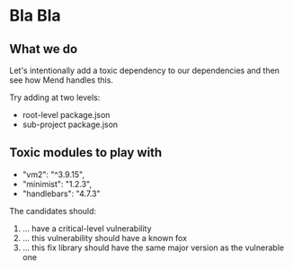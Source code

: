 # Bla Bla

## What we do
Let's intentionally add a toxic dependency to our dependencies 
and then see how Mend handles this.

Try adding at two levels:
- root-level package.json
- sub-project package.json

## Toxic modules to play with
- "vm2": "^3.9.15",
- "minimist": "1.2.3",
- "handlebars": "4.7.3"

The candidates should:
1. ... have a critical-level vulnerability
2. ... this vulnerability should have a known fox
3. ... this fix library should have the same major version as the vulnerable one

